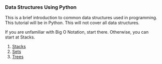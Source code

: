 ### **Data Structures Using Python**
This is a brief introduction to common data structures used in programming. This tutorial will be in Python. This will not cover all data structures. 

If you are unfamiliar with Big O Notation, start there. Otherwise, you can start at Stacks.

1. [Stacks](1-Stacks.md)
2. [Sets](2-Sets.md)
3. [Trees](3-Trees.md)




